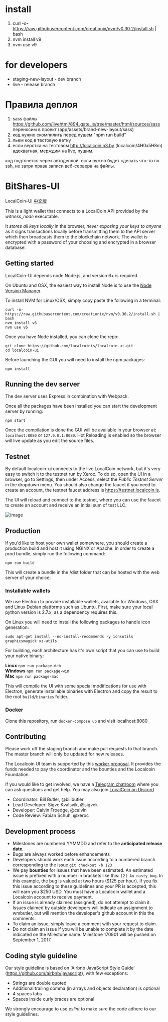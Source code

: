 install
==========
1. curl -o- https://raw.githubusercontent.com/creationix/nvm/v0.30.2/install.sh | bash
2. nvm install v9
3. nvm use v9

for developers
==============
- staging-new-layout - dev branch
- live               - release branch

Правила деплоя
============
1. sass файлы https://github.com/livehtml/894_gate_is/tree/master/html/sources/sass переносим в проект (app/assets/brand-new-layout/sass)
2. код нужно скомпилить перед пушем "npm run build"
3. льем код в тестовую ветку
4. если верстка на тестовом http://localcoin.n3.by (localcoin/4H0x5H8m) адекватная, мерждим на live, пушим.

код подтянется через автодеплой. если нужно будет сделать что-то по ssh, не затри права записи веб-сервера на файлы.


BitShares-UI
=======
LocalCoin-UI
[中文版](README_zh.md)

This is a light wallet that connects to a LocalCoin API provided by the *witness_node* executable.


It *stores all keys locally* in the browser, *never exposing your keys to anyone* as it signs transactions locally before transmitting them to the API server which then broadcasts them to the blockchain network. The wallet is encrypted with a password of your choosing and encrypted in a browser database.

## Getting started

LocalCoin-UI depends node Node.js, and version 6+ is required.

On Ubuntu and OSX, the easiest way to install Node is to use the [Node Version Manager](https://github.com/creationix/nvm).

To install NVM for Linux/OSX, simply copy paste the following in a terminal:

```
curl -o- https://raw.githubusercontent.com/creationix/nvm/v0.30.2/install.sh | bash
nvm install v6
nvm use v6
```

Once you have Node installed, you can clone the repo:

```
git clone https://github.com/localcoinis/localcoin-ui.git
cd localcoin-ui
```

Before launching the GUI you will need to install the npm packages:

```
npm install
```

## Running the dev server

The dev server uses Express in combination with Webpack.

Once all the packages have been installed you can start the development server by running:

```
npm start
```

Once the compilation is done the GUI will be available in your browser at: `localhost:8080` or `127.0.0.1:8080`. Hot Reloading is enabled so the browser will live update as you edit the source files.


## Testnet
By default localcoin-ui connects to the live LocalCoin network, but it's very easy to switch it to the testnet run by Xeroc. To do so, open the UI in a browser, go to Settings, then under Access, select the *Public Testnet Server* in the dropdown menu. You should also change the faucet if you need to create an account, the testnet faucet address is https://testnet.localcoin.is.

The UI will reload and connect to the testnet, where you can use the faucet to create an account and receive an initial sum of test LLC.

![image](https://cloud.githubusercontent.com/assets/6890015/22055747/f8e15e68-dd5c-11e6-84cd-692749b578d8.png)

## Production
If you'd like to host your own wallet somewhere, you should create a production build and host it using NGINX or Apache. In order to create a prod bundle, simply run the following command:

```
npm run build
```
This will create a bundle in the /dist folder that can be hosted with the web server of your choice.


### Installable wallets
We use Electron to provide installable wallets, available for Windows, OSX and Linux Debian platforms such as Ubuntu. First, make sure your local python version is 2.7.x, as a dependency requires this.

On Linux you will need to install the following packages to handle icon generation:

`sudo apt-get install --no-install-recommends -y icnsutils graphicsmagick xz-utils`

For building, each architecture has it's own script that you can use to build your native binary:

__Linux__
`npm run package-deb`  
__Windows__
`npm run package-win`  
__Mac__
`npm run package-mac`  

This will compile the UI with some special modifications for use with Electron, generate installable binaries with Electron and copy the result to the root `build/binaries` folder.


### Docker

Clone this repository, run `docker-compose up` and visit localhost:8080


## Contributing
Please work off the staging branch and make pull requests to that branch. The master branch will only be updated for new releases.

The Localcoin UI team is supported by this [worker proposal](http://www.bitshares.foundation/workers/2017-08-bill-butler). It provides the funds needed to pay the coordinator and the bounties and the Localcoin Foundation.

If you would like to get involved, we have a [Telegram chatroom](https://t.me/LocalCoinIS) where you can ask questions and get help. You may also join [LocalCoin on Discord](https://discord.gg/vkVzbfj)

- Coordinator: Bill Butler, @billbutler
- Lead Developer: Sigve Kvalsvik, @sigvek
- Developer: Calvin Froedge, @calvin
- Code Review: Fabian Schuh, @xeroc

## Development process

- Milestones are numbered YYMMDD and refer to the **anticipated release date**.
- Bugs are always worked before enhancements
- Developers should work each issue according to a numbered branch corresponding to the issue `git checkout -b 123`
- We pay **bounties** for issues that have been estimated. An estimated issue is prefixed with a number in brackets like this: `[2] An nasty bug`. In this example, the bug is valued at two hours ($125 per hour). If you fix this issue according to these guidelines and your PR is accepted, this will earn you $250 USD. You must have a Localcoin wallet and a Localcoin account to receive payment.
- If an issue is already claimed (assigned), do not attempt to claim it. Issues claimed by outside developers will indicate an assignment to wmbutler, but will mention the developer's github account in this the comments.
- To claim an issue, simply leave a comment with your request to claim.
- Do not claim an issue if you will be unable to complete it by the date indicated on the Milestone name. Milestone 170901 will be pushed on September 1, 2017.

## Coding style guideline

Our style guideline is based on 'Airbnb JavaScript Style Guide' (https://github.com/airbnb/javascript), with few exceptions:

- Strings are double quoted
- Additional trailing comma (in arrays and objects declaration) is optional
- 4 spaces tabs
- Spaces inside curly braces are optional

We strongly encourage to use _eslint_ to make sure the code adhere to our style guidelines.
